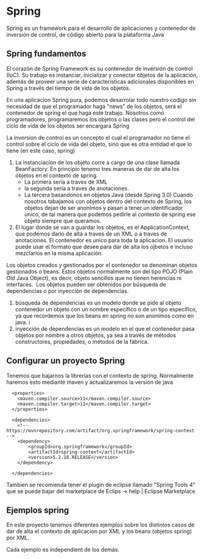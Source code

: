 # Spring

Spring es un framework para el desarrollo de aplicaciones y contenedor de inversión de control, de código abierto para la plataforma Java 

## Spring fundamentos

El corazón de Spring Framework es su contenedor de inversión de control (IoC). Su trabajo es instanciar, inicializar y conectar objetos de la aplicación, además de proveer una serie de características adicionales disponibles en Spring a través del tiempo de vida de los objetos.

En una aplicacion Spring pura, podemos desarrolar todo nuestro codigo sin necesidad de que el programador haga "news" de los objetos, será el contenedor de spring el que haga este trabajo. Nosotros como programadores, programaremos los objetos o las clases pero el control del ciclo de vida de los objetos ser encargara Spring

La inversion de control es un concepto el cual el programador no tiene el control sobre el ciclo de vida del objeto, sino que es otra entidad el que lo tiene (en este caso, spring)

1. La instanciacion de los objeto corre a cargo de una clase llamada BeanFactory. En principio tenemo tres maneras de dar de alta los objetos en el contexto de spring. 
    - La primera sería a traves de XML
    - la segunda sería a traves de anotaciones. 
    - La tercera basandonos en objetos Java (desde Spring 3.0)
Cuando nosotros tabajamos con objetos dentro del contexto de Spring, los objetos dejan de ser anonimos y pasan a tener un identificador unico, de tal manera que podemos pedirle al contexto de spring ese objeto siempre que queramos.
2. El lugar donde se van a guardar los objetos, es el ApplicationContext, que podemos darlo de alta a traves de un XML o a traves de anotaciones. El contenedor es unico para toda la aplicacion. El usuario puede usar el formato que desee para dar de alta los ojbetos e incluso mezclarlos en la misma aplicación.​

Los objetos creados y gestionados por el contenedor se denominan objetos gestionados o beans. Estos objetos normalmente son del tipo POJO (Plain Old Java Object), es decir, objeto sencillos que no tienen herencias ni interfaces.
​
Los objetos pueden ser obtenidos por búsqueda de dependencias o por inyección de dependencias. 

1. búsqueda de dependencias es un modelo donde se pide al objeto contenedor un objeto con un nombre específico o de un tipo específico, ya que recordemos que los beans en spring no son anonimos como en java. i
2. inyección de dependencias es un modelo en el que el contenedor pasa objetos por nombre a otros objetos, ya sea a través de métodos constructores, propiedades, o métodos de la fábrica.

## Configurar un proyecto Spring

Tenemos que bajarnos la librerías con el contexto de spring. Normalmente haremos esto mediante maven y actualizaremos la version de java

	  <properties>
	    <maven.compiler.source>11</maven.compiler.source>
	    <maven.compiler.target>11</maven.compiler.target>
	  </properties>
	  
	  <dependencies>
	  	<!-- https://mvnrepository.com/artifact/org.springframework/spring-context -->
		<dependency>
		    <groupId>org.springframework</groupId>
		    <artifactId>spring-context</artifactId>
		    <version>5.2.18.RELEASE</version>
		</dependency>
	  	
	  </dependencies>
	  
Tambien se recomienda tener el plugin de eclipse llamado "Spring Tools 4" que se puede bajar del marketplace de Eclips -> help | Eclipse Marketplace

## Ejemplos spring

En este proyecto tenemos diferentes ejemplos sobre los distintos casos de dar de alta el contexto de aplicacion por XML y los beans (objetos spring) por XML.

Cada ejemplo es independient de los demás.




​